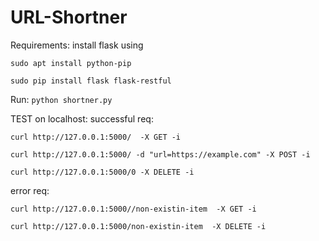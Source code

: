 # URL-Shortner
Requirements: install flask using

```sudo apt install python-pip```

```sudo pip install flask flask-restful```

Run:
```python shortner.py```

TEST on localhost:
successful req:

```curl http://127.0.0.1:5000/  -X GET -i```

```curl http://127.0.0.1:5000/ -d "url=https://example.com" -X POST -i```

```curl http://127.0.0.1:5000/0 -X DELETE -i```

error req:

```curl http://127.0.0.1:5000//non-existin-item  -X GET -i```

```curl http://127.0.0.1:5000/non-existin-item  -X DELETE -i```
